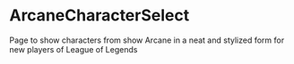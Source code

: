 # ArcaneCharacterSelect
Page to show characters from show Arcane in a neat and stylized form for new players of League of Legends
